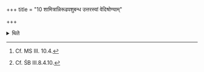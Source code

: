 +++
title = "10 शामित्रान्निरूढपशुबन्ध उत्तरस्यां वेदिश्रोण्याम्"

+++

<details><summary>थिते</summary>

10. In the Nirūḍha-paśubandha (animal-sacrifice formed independently of the Soma-sacrifice) the Āgnīdhra brings (embers) from the Śāmitra-fire[^1]; he performs the by-offerings on the north-western corner of the Uttaravedi.[^2]  

[^1]: Cf. MS III. 10.4.  

[^2]: Cf. ŚB III.8.4.10.
</details>
